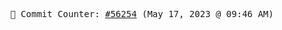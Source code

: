 <p align="center">
    <samp>
        📮 Commit Counter: <a href="https://github.com/Javascript-void0/Javascript-void0/commits/main">#56254</a> (May 17, 2023 @ 09:46 AM)
    </samp>
</p>